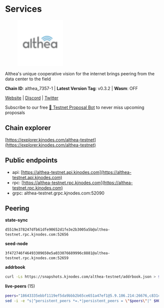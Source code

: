 # Services

<figure><img src="https://raw.githubusercontent.com/kj89/cosmos-images/main/logos/althea.png" width="150" alt=""><figcaption></figcaption></figure>

Althea's unique cooperative vision for the internet  brings peering from the data center to the field

**Chain ID**: althea_7357-1 | **Latest Version Tag**: v0.3.2 | **Wasm**: OFF

[Website](https://www.althea.net) | [Discord](https://discord.gg/ZTKWfpDs) | [Twitter](https://twitter.com/altheanetwork)



Subscribe to our free [🤖 Testnet Proposal Bot](https://t.me/kjnodes_testnet_proposal_bot) to never miss upcoming proposals


## Chain explorer
[https://explorer.kjnodes.com/althea-testnet](https://explorer.kjnodes.com/althea-testnet)

## Public endpoints

* api: [https://althea-testnet.api.kjnodes.com](https://althea-testnet.api.kjnodes.com)
* rpc: [https://althea-testnet.rpc.kjnodes.com](https://althea-testnet.rpc.kjnodes.com)
* grpc: althea-testnet.grpc.kjnodes.com:52090

## Peering

**state-sync**

```text
d5519e378247dfb61dfe90652d1fe3e2b3005a5b@althea-testnet.rpc.kjnodes.com:52656
```

**seed-node**

```text
3f472746f46493309650e5a033076689996c8881@althea-testnet.rpc.kjnodes.com:52659
```

**addrbook**
```bash
curl -Ls https://snapshots.kjnodes.com/althea-testnet/addrbook.json > $HOME/.althea/config/addrbook.json
```

**live-peers** (15)
```bash
peers="18643335ebbf1119ef5da9bbb2b65ce651a47ef1@5.9.106.214:26676,c831cd6ac278ab971eca94dda0c29191e8f39036@195.201.22.133:26656,e5990247cc7fde4f94b44f687e0a9bda84fffe55@141.94.193.28:55766,937dcf8c45b7c64e5188a7036427f2ce86383035@95.165.89.222:24126,d5040e6aa2f190e04a39dc27e8199786a848e1cd@161.97.99.251:26156,6d97969912514e3583dee8e0cca15a383adbde6c@213.246.57.175:26656,c215cf295b05c1338fdf5070a7b2abde873f5a88@95.217.40.230:26656,a51b45869b5403dc71251a69879c1eb1c3042bed@65.108.134.215:29336,1991a3263255fc32d65b49335bcaee19f607c934@185.16.39.99:26656,3aeffaa1ac7b6741110987cfae4604751ac7d865@107.22.132.229:26656,d5519e378247dfb61dfe90652d1fe3e2b3005a5b@65.109.68.190:52656,31e4e58aed75f099eb5b71fd9fd48b48e4bf721a@5.75.170.207:26656,1d9a103d1e24c590bdfb577537eddd19a322f886@65.109.92.240:17886,938388d1a011858d6238bf22944ab2dcba9b22a8@65.108.199.206:36656,2cd7bd0bb40ed6f16ff7a9617ae8c7a74ce06e34@148.251.91.219:26656"
sed -i -e "s|^persistent_peers *=.*|persistent_peers = \"$peers\"|" $HOME/.althea/config/config.toml
```
